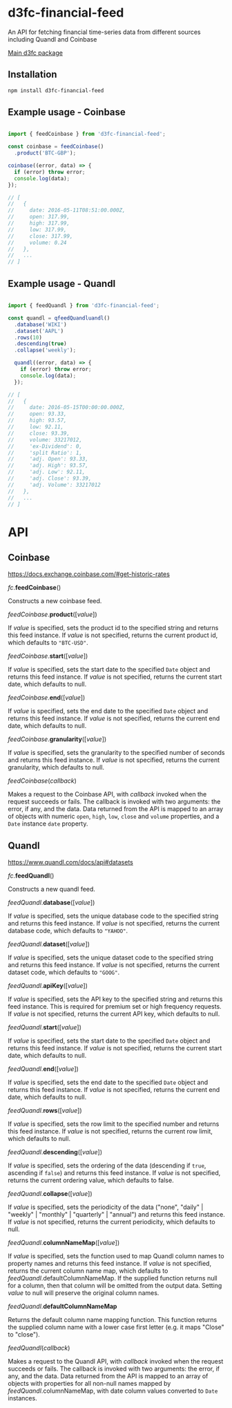 # d3fc-financial-feed

An API for fetching financial time-series data from different sources including Quandl and Coinbase

[Main d3fc package](https://github.com/ScottLogic/d3fc)

## Installation

```bash
npm install d3fc-financial-feed
```

## Example usage - Coinbase

``` javascript

import { feedCoinbase } from 'd3fc-financial-feed';

const coinbase = feedCoinbase()
  .product('BTC-GBP');

coinbase((error, data) => {
  if (error) throw error;
  console.log(data);
});

// [
//   {
//     date: 2016-05-11T08:51:00.000Z,
//     open: 317.99,
//     high: 317.99,
//     low: 317.99,
//     close: 317.99,
//     volume: 0.24
//   },
//   ...
// ]

```

## Example usage - Quandl

``` javascript

import { feedQuandl } from 'd3fc-financial-feed';

const quandl = qfeedQuandluandl()
  .database('WIKI')
  .dataset('AAPL')
  .rows(10)
  .descending(true)
  .collapse('weekly');

  quandl((error, data) => {
    if (error) throw error;
    console.log(data);
  });

// [
//   {
//     date: 2016-05-15T00:00:00.000Z,
//     open: 93.33,
//     high: 93.57,
//     low: 92.11,
//     close: 93.39,
//     volume: 33217012,
//     'ex-Dividend': 0,
//     'split Ratio': 1,
//     'adj. Open': 93.33,
//     'adj. High': 93.57,
//     'adj. Low': 92.11,
//     'adj. Close': 93.39,
//     'adj. Volume': 33217012
//   },
//   ...
// ]

```

# API

## Coinbase

https://docs.exchange.coinbase.com/#get-historic-rates

*fc*.**feedCoinbase**()

Constructs a new coinbase feed.

*feedCoinbase*.**product**([*value*])

If *value* is specified, sets the product id to the specified string and returns this feed instance.
If *value* is not specified, returns the current product id, which defaults to `"BTC-USD"`.

*feedCoinbase*.**start**([*value*])

If *value* is specified, sets the start date to the specified `Date` object and returns this feed instance.
If *value* is not specified, returns the current start date, which defaults to null.

*feedCoinbase*.**end**([*value*])

If *value* is specified, sets the end date to the specified `Date` object and returns this feed instance.
If *value* is not specified, returns the current end date, which defaults to null.

*feedCoinbase*.**granularity**([*value*])

If *value* is specified, sets the granularity to the specified number of seconds and returns this feed instance.
If *value* is not specified, returns the current granularity, which defaults to null.

*feedCoinbase*(*callback*)

Makes a request to the Coinbase API, with *callback* invoked when the request succeeds or fails.
The callback is invoked with two arguments: the error, if any, and the data.
Data returned from the API is mapped to an array of objects with numeric
`open`, `high`, `low`, `close` and `volume` properties, and a `Date` instance `date` property.

## Quandl

https://www.quandl.com/docs/api#datasets

*fc*.**feedQuandl**()

Constructs a new quandl feed.

*feedQuandl*.**database**([*value*])

If *value* is specified, sets the unique database code to the specified string and returns this feed instance.
If *value* is not specified, returns the current database code, which defaults to `"YAHOO"`.

*feedQuandl*.**dataset**([*value*])

If *value* is specified, sets the unique dataset code to the specified string and returns this feed instance.
If *value* is not specified, returns the current dataset code, which defaults to `"GOOG"`.

*feedQuandl*.**apiKey**([*value*])

If *value* is specified, sets the API key to the specified string and returns this feed instance.
This is required for premium set or high frequency requests.
If *value* is not specified, returns the current API key, which defaults to null.

*feedQuandl*.**start**([*value*])

If *value* is specified, sets the start date to the specified `Date` object and returns this feed instance.
If *value* is not specified, returns the current start date, which defaults to null.

*feedQuandl*.**end**([*value*])

If *value* is specified, sets the end date to the specified `Date` object and returns this feed instance.
If *value* is not specified, returns the current end date, which defaults to null.

*feedQuandl*.**rows**([*value*])

If *value* is specified, sets the row limit to the specified number and returns this feed instance.
If *value* is not specified, returns the current row limit, which defaults to null.

*feedQuandl*.**descending**([*value*])

If *value* is specified, sets the ordering of the data (descending if `true`, ascending if `false`) and returns this feed instance.
If *value* is not specified, returns the current ordering value, which defaults to false.

*feedQuandl*.**collapse**([*value*])

If *value* is specified, sets the periodicity of the data ("none", "daily" | "weekly" | "monthly" | "quarterly" | "annual") and returns this feed instance.
If *value* is not specified, returns the current periodicity, which defaults to null.

*feedQuandl*.**columnNameMap**([*value*])

If *value* is specified, sets the function used to map Quandl column names to property names and returns this feed instance.
If *value* is not specified, returns the current column name map, which defaults to *feedQuandl*.defaultColumnNameMap.
If the supplied function returns null for a column, then that column will be omitted from the output data.
Setting *value* to null will preserve the original column names.

*feedQuandl*.**defaultColumnNameMap**

Returns the default column name mapping function. This function returns the supplied column name with a lower case first letter (e.g. it maps "Close" to "close").

*feedQuandl*(*callback*)

Makes a request to the Quandl API, with *callback* invoked when the request succeeds or fails.
The callback is invoked with two arguments: the error, if any, and the data.
Data returned from the API is mapped to an array of objects with properties for all non-null names mapped by *feedQuandl*.columnNameMap, with date column values converted to `Date` instances.
